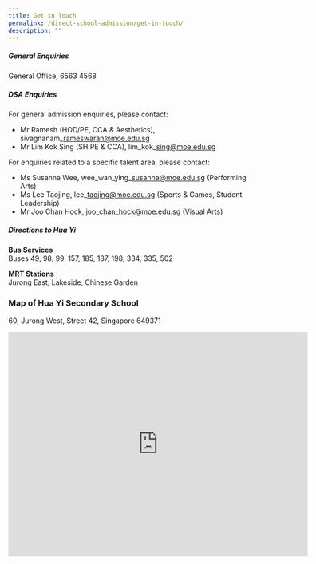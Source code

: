 ```yaml
---
title: Get in Touch
permalink: /direct-school-admission/get-in-touch/
description: ""
---
```

##### General Enquiries

General Office, 6563 4568

  

##### DSA Enquiries

For general admission enquiries, please contact:

*   Mr Ramesh (HOD/PE, CCA &amp; Aesthetics), sivagnanam\_rameswaran@moe.edu.sg
*   Mr Lim Kok Sing (SH PE &amp; CCA), lim\_kok\_sing@moe.edu.sg

For enquiries related to a specific talent area, please contact:

*   Ms Susanna Wee, wee\_wan\_ying\_susanna@moe.edu.sg (Performing Arts)
*   Ms Lee Taojing, lee\_taojing@moe.edu.sg (Sports &amp; Games, Student Leadership)
*   Mr Joo Chan Hock, joo\_chan\_hock@moe.edu.sg (Visual Arts)

##### Directions to Hua Yi  

**Bus Services**  
Buses 49, 98, 99, 157, 185, 187, 198, 334, 335, 502

**MRT Stations**  
Jurong East, Lakeside, Chinese Garden



### Map of Hua Yi Secondary School

60, Jurong West, Street 42, Singapore 649371

<iframe src="https://www.google.com/maps/embed?pb=!1m18!1m12!1m3!1d3988.7063852023716!2d103.71944911394863!3d1.352729261944982!2m3!1f0!2f0!3f0!3m2!1i1024!2i768!4f13.1!3m3!1m2!1s0x31da0fdbbf451b2d%3A0xb247827cdc0a755!2sHua%20Yi%20Secondary%20School!5e0!3m2!1sen!2ssg!4v1620026977134!5m2!1sen!2ssg" width="600" height="450" style="border:0;" allowfullscreen="" loading="lazy"></iframe>